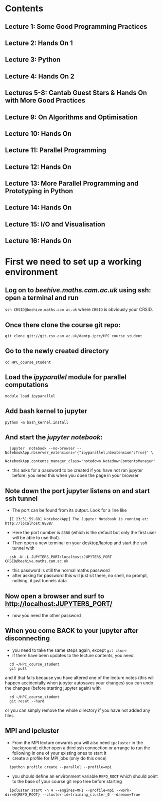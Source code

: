 Contents
========

Lecture 1: Some Good Programming Practices
------------------------------------------

Lecture 2: Hands On 1
---------------------

Lecture 3: Python
-----------------

Lecture 4: Hands On 2
---------------------

Lectures 5-8: Cantab Guest Stars & Hands On with More Good Practices
--------------------------------------------------------------------

Lecture 9: On Algorithms and Optimisation
-----------------------------------------

Lecture 10: Hands On
--------------------

Lecture 11: Parallel Programming
--------------------------------

Lecture 12: Hands On
--------------------

Lecture 13: More Parallel Programming and Prototyping in Python
---------------------------------------------------------------

Lecture 14: Hands On
--------------------

Lecture 15: I/O and Visualisation
---------------------------------

Lecture 16: Hands On
--------------------

First we need to set up a working environment
=============================================

Log on to *beehive.maths.cam.ac.uk* using ssh: open a terminal and run
----------------------------------------------------------------------

`ssh CRSID@beehive.maths.cam.ac.uk` where `CRSID` is obviously your CRSID.

Once there clone the course git repo:
-------------------------------------

`git clone git://git.csx.cam.ac.uk/damtp-ipcc/HPC_course_student`

Go to the newly created directory
---------------------------------

`cd HPC_course_student`

Load the *ipyparallel* module for parallel computations
-------------------------------------------------------

`module load ipyparallel`

Add bash kernel to jupyter
--------------------------

`python -m bash_kernel.install`

And start the *jupyter notebook*:
---------------------------------

``` {.bash}
  jupyter  notebook --no-browser --NotebookApp.nbserver_extensions='{"ipyparallel.nbextension":True}' \
  --NotebookApp.contents_manager_class='notedown.NotedownContentsManager'
```

-   this asks for a password to be created if you have not ran jupyter before; you need this when you open the page in your browser

Note down the port jupyter listens on and start ssh tunnel
----------------------------------------------------------

-   The port can be found from its output. Look for a line like

``` {.bash}
  [I 23:51:59.881 NotebookApp] The Jupyter Notebook is running at: http://localhost:8888/
```

-   Here the port number is `8888` (which is the default but only the first user will be able to use that).
-   Then open a new terminal on your desktop/laptop and start the ssh tunnel with

``` {.bash}
  ssh -N -L JUPYTERS_PORT:localhost:JUPYTERS_PORT CRSID@beehive.maths.cam.ac.uk
```

-   this password is still the normal maths password
-   after asking for password this will just sit there, no shell, no prompt, nothing, it just tunnels data

Now open a browser and surf to [http://localhost:JUPYTERS\_PORT/](http://localhost:JUPYTERS_PORT/)
--------------------------------------------------------------------------------------------------

-   now you need the other password

When you come BACK to your jupyter after disconnecting
------------------------------------------------------

-   you need to take the same steps again, except `git clone`
-   if there have been updates to the lecture contents, you need

``` {.bash}
  cd ~/HPC_course_student
  git pull
```

and if that fails because you have altered one of the lecture notes (this will happen accidentally when jupyter autosaves your changes) you can undo the changes (before starting jupyter again) with

``` {.bash}
  cd ~/HPC_course_student
  git reset --hard 
```

or you can simply remove the whole directory if you have not added any files.

MPI and ipcluster
-----------------

-   From the MPI lecture onwards you will also need `ipcluster` in the background; either open a third ssh connection or arrange to run the following in one of your existing ones to start it
-   create a profile for MPI jobs (only do this once)

``` {.bash}
  ipython profile create --parallel --profile=mpi
```

-   you should define an environment variable `REPO_ROOT` which should point to the base of your course git repo tree before starting

``` {.ash}
  ipcluster start -n 4 --engines=MPI --profile=mpi --work-dir=${REPO_ROOT} --cluster-id=training_cluster_0 --daemon=True 
